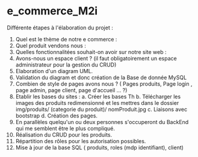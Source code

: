 # e_commerce_M2i

Différente étapes à l'élaboration du projet :

1.  Quel est le thème de notre e commerce :
2.  Quel produit vendons nous :
3.  Quelles fonctionnalitées souhait-on avoir sur notre site web :
4.  Avons-nous un espace client ? (il faut obligatoirement un espace administrateur pour la gestion du CRUD)
5.  Elaboration d'un diagram UML.
6.  Validation du diagram et donc création de la Base de donnée MySQL
7.  Combien de style de pages avons nous ? ( Pages produits, Page login , page admin, page client, page d'accueil ... ?)
8.  Etablir les bases du sites :
    a. Créer les bases Th
    b. Télécharger les images des produits redimensionné et les mettres dans le dossier img/produits/ (categorie du produit)/ nomProduit.jpg
    c. Liaisons avec bootstrap
    d. Création des pages.
9.  En parallèles quelqu'un ou deux personnes s'occuperont du BackEnd qui me semblent être le plus compliqué.
10. Réalisation du CRUD pour les produits.
11. Répartition des rôles pour les autorisation possibles.
12. Mise à jour de la base SQL ( produits, roles (mdp identifiant), client)
